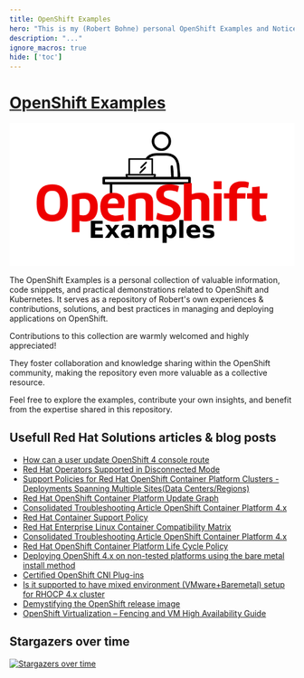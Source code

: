 ```yaml
---
title: OpenShift Examples
hero: "This is my (Robert Bohne) personal OpenShift Examples and Notice collection. ( Including a lot of typos \U0001F609)"
description: "..."
ignore_macros: true
hide: ['toc']
---
```


# [OpenShift Examples](https://examples.openshift.pub/)

![](openshift-examples.png)

The OpenShift Examples is a personal collection of valuable information, code snippets, and practical demonstrations related to OpenShift and Kubernetes. It serves as a repository of Robert's own experiences & contributions, solutions, and best practices in managing and deploying applications on OpenShift.

Contributions to this collection are warmly welcomed and highly appreciated!

They foster collaboration and knowledge sharing within the OpenShift community,
making the repository even more valuable as a collective resource.

Feel free to explore the examples, contribute your own insights,
and benefit from the expertise shared in this repository.

## Usefull Red Hat Solutions articles & blog posts

* [How can a user update OpenShift 4 console route](https://access.redhat.com/solutions/4539491)
* [Red Hat Operators Supported in Disconnected Mode](https://access.redhat.com/articles/4740011)
* [Support Policies for Red Hat OpenShift Container Platform Clusters - Deployments Spanning Multiple Sites(Data Centers/Regions)](https://access.redhat.com/articles/3220991)
* [Red Hat OpenShift Container Platform Update Graph](https://access.redhat.com/labs/ocpupgradegraph/update_channel)
* [Consolidated Troubleshooting Article OpenShift Container Platform 4.x](https://access.redhat.com/articles/4217411)
* [Red Hat Container Support Policy](https://access.redhat.com/articles/2726611)
* [Red Hat Enterprise Linux Container Compatibility Matrix](https://access.redhat.com/support/policy/rhel-container-compatibility)
* [Consolidated Troubleshooting Article OpenShift Container Platform 4.x](https://access.redhat.com/articles/4217411)
* [Red Hat OpenShift Container Platform Life Cycle Policy](https://access.redhat.com/support/policy/updates/openshift)
* [Deploying OpenShift 4.x on non-tested platforms using the bare metal install method](https://access.redhat.com/articles/4207611)
* [Certified OpenShift CNI Plug-ins](https://access.redhat.com/articles/5436171)
* [Is it supported to have mixed environment (VMware+Baremetal) setup for RHOCP 4.x cluster](https://access.redhat.com/solutions/5376701)
* [Demystifying the OpenShift release image](https://www.stb.id.au/blog/demystifying-ocp-release-image)
* [OpenShift Virtualization – Fencing and VM High Availability Guide](https://access.redhat.com/articles/7057929)

## Stargazers over time

[![Stargazers over time](https://starchart.cc/openshift-examples/web.svg)](https://starchart.cc/openshift-examples/web)
